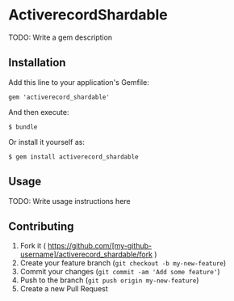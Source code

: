 # ActiverecordShardable

TODO: Write a gem description

## Installation

Add this line to your application's Gemfile:

    gem 'activerecord_shardable'

And then execute:

    $ bundle

Or install it yourself as:

    $ gem install activerecord_shardable

## Usage

TODO: Write usage instructions here

## Contributing

1. Fork it ( https://github.com/[my-github-username]/activerecord_shardable/fork )
2. Create your feature branch (`git checkout -b my-new-feature`)
3. Commit your changes (`git commit -am 'Add some feature'`)
4. Push to the branch (`git push origin my-new-feature`)
5. Create a new Pull Request
